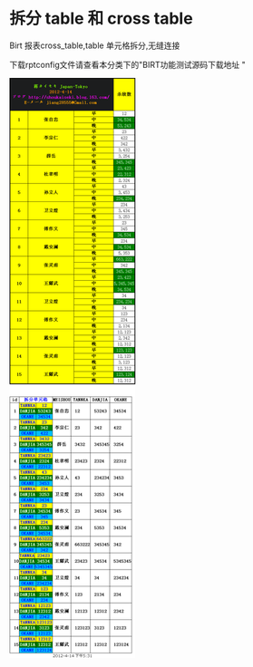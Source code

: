 # 拆分 table 和 cross table   

Birt 报表cross_table,table 单元格拆分,无缝连接

 下载rptconfig文件请查看本分类下的"BIRT功能测试源码下载地址  "

![image](https://raw.githubusercontent.com/shoukaiseki/blogdoc/master/BIRT/%E6%8B%86%E5%88%86%20table%20%E5%92%8C%20cross%20table/img/001.png)

